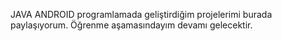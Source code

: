 JAVA ANDROID programlamada geliştirdiğim projelerimi burada paylaşıyorum. Öğrenme aşamasındayım devamı gelecektir.
